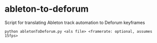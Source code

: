 # ableton-to-deforum

Script for translating Ableton track automation to Deforum keyframes 

```python abletonToDeforum.py <als file> <framerate: optional, assumes 15fps>```
